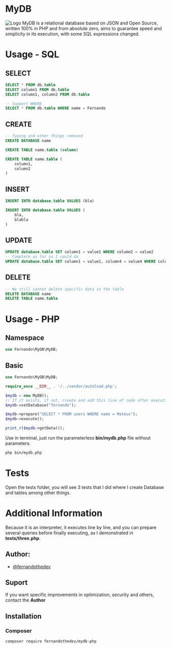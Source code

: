 
# MyDB
![Logo](https://github.com/FernandoTheDev/mydb/assets/133247564/1e41fc90-e44a-44ab-9999-595d610b74f3)
MyDB is a relational database based on JSON and Open Source, written 100% in PHP and from absolute zero, aims to guarantee speed and simplicity in its execution, with some SQL expressions changed.

# Usage - SQL

## SELECT
```sql 
SELECT * FROM db.table
SELECT column1 FROM db.table
SELECT column1, column2 FROM db.table

-- Support WHERE 
SELECT * FROM db.table WHERE name = Fernando 
```

## CREATE
```sql 
-- Typing and other things removed
CREATE DATABASE name

CREATE TABLE name.table (column)

CREATE TABLE name.table (
    column1,
    column2
)
```

## INSERT
```sql 
INSERT INTO database.table VALUES (bla)

INSERT INTO database.table VALUES (
    bla,
    blabla
)
```
## UPDATE
```sql 
UPDATE database.table SET column1 = value1 WHERE column2 = value2
-- Complete as far as I could do
UPDATE database.table SET column1 = value1, column4 = value4 WHERE column2 = value2 AND column3 = value3
```
## DELETE
```sql 
-- We still cannot delete specific data in the table
DELETE DATABASE name
DELETE TABLE name.table
```

# Usage - PHP
## Namespace
```php
use Fernando\MyDB\MyDB;
```
## Basic
```php
use Fernando\MyDB\MyDB;

require_once __DIR__ . '/../vendor/autoload.php';

$mydb = new MyDB();
// If it exists, if not, create and add this line of code after executing the query
$mydb->setDatabase("fernando");

$mydb->prepare("SELECT * FROM users WHERE name = Mateus");
$mydb->execute();

print_r($mydb->getData());
```

 Use in terminal, just run the parameterless **bin/mydb.php** file without parameters.
```bash
php bin/mydb.php
```

# Tests
Open the tests folder, you will see 3 tests that I did where I create Database and tables among other things.

# Additional Information
Because it is an interpreter, it executes line by line, and you can prepare several queries before finally executing, as I demonstrated in **tests/three.php**.

## Author:
- [@fernandothedev](t.me/fernandothedev)

## Suport
If you want specific improvements in optimization, security and others, contact the **Author**

## Installation 
### Composer
```bash 
composer require fernandothedev/mydb-php
```
